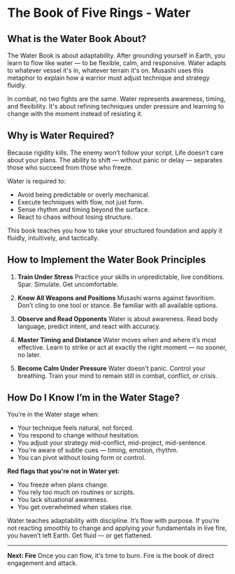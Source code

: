 # The Book of Five Rings - Water

## What is the Water Book About?

The Water Book is about adaptability. After grounding yourself in Earth, you learn to flow like water — to be flexible, calm, and responsive. Water adapts to whatever vessel it's in, whatever terrain it's on. Musashi uses this metaphor to explain how a warrior must adjust technique and strategy fluidly.

In combat, no two fights are the same. Water represents awareness, timing, and flexibility. It's about refining techniques under pressure and learning to change with the moment instead of resisting it.

## Why is Water Required?

Because rigidity kills. The enemy won’t follow your script. Life doesn’t care about your plans. The ability to shift — without panic or delay — separates those who succeed from those who freeze.

Water is required to:

* Avoid being predictable or overly mechanical.
* Execute techniques with flow, not just form.
* Sense rhythm and timing beyond the surface.
* React to chaos without losing structure.

This book teaches you how to take your structured foundation and apply it fluidly, intuitively, and tactically.

## How to Implement the Water Book Principles

1. **Train Under Stress**
   Practice your skills in unpredictable, live conditions. Spar. Simulate. Get uncomfortable.

2. **Know All Weapons and Positions**
   Musashi warns against favoritism. Don’t cling to one tool or stance. Be familiar with all available options.

3. **Observe and Read Opponents**
   Water is about awareness. Read body language, predict intent, and react with accuracy.

4. **Master Timing and Distance**
   Water moves when and where it’s most effective. Learn to strike or act at exactly the right moment — no sooner, no later.

5. **Become Calm Under Pressure**
   Water doesn't panic. Control your breathing. Train your mind to remain still in combat, conflict, or crisis.

## How Do I Know I’m in the Water Stage?

You’re in the Water stage when:

* Your technique feels natural, not forced.
* You respond to change without hesitation.
* You adjust your strategy mid-conflict, mid-project, mid-sentence.
* You're aware of subtle cues — timing, emotion, rhythm.
* You can pivot without losing form or control.

**Red flags that you're not in Water yet:**

* You freeze when plans change.
* You rely too much on routines or scripts.
* You lack situational awareness.
* You get overwhelmed when stakes rise.

Water teaches adaptability with discipline. It’s flow with purpose. If you’re not reacting smoothly to change and applying your fundamentals in live fire, you haven’t left Earth. Get fluid — or get flattened.

---

**Next: Fire**
Once you can flow, it's time to burn. Fire is the book of direct engagement and attack.